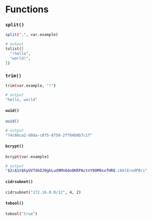 # Functions 


### `split()`
```sh
split(",", var.example)

# output 
tolist([
  "!hello",
  "world!",
])
```

### `trim()`
```sh
trim(var.example, "!")

# output 
"hello, world"
```

#### `uuid()`
```sh
uuid()

# output 
"74c66ca2-d8da-c075-8750-2ff84b0b7c1f"
```

#### `bcrypt()`
```sh
bcrypt(var.example)

# output 
"$2a$10$hyUVTdkDJ0ghLud9Mn6doOKRPActnY9OM9xxfHRQ.c6klErodPBri"
```

#### `cidrsubnet()`
```sh
cidrsubnet("172.16.0.0/12", 4, 2)
```

#### `tobool()`
```sh
tobool("true")

# output 
true
```

#### `coalesce()` and the `...` operator 
Takes any number of arguments and returns the first one that isn't null or an empty string.

To perform the `coalesce()` operation with a list of strings use the `...` symbol to expand that list as arguments. 

```sh
coalesce(var.items...)

# output 
"false"
```


### `keys()`

```sh
keys(var.info)

# output 
tolist([
  "Count",
  "Name",
  "Provider",
])
```

### `reverse()`

```sh
reverse([1, 2, 3])

# output 
[
    3,
    2, 
    1
]
```

### `abspath()`
```sh
path.root 

# output 
"/Users/user/the/absolute/path/to/the/current/directory"
```



#### Resources
- [Built-in Functions](https://developer.hashicorp.com/terraform/language/functions)

